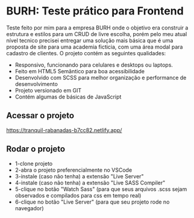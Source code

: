 # BURH: Teste prático para Frontend

Teste feito por mim para a empresa BURH onde o objetivo era construir a estrutura e estilos para um CRUD de livre escolha, porém pelo meu atual nível tecnico precisei entregar uma solução mais básica que é uma proposta de site para uma academia ficticia, com uma área modal para cadastro de clientes. O projeto contém as seguintes qualidades: 

- Responsivo, funcionando para celulares e desktops ou laptops.
- Feito em HTML5 Semântico para boa acessibilidade
- Desenvolvido com SCSS para melhor organização e performance de desenvolvimento
- Projeto versionado em GIT
- Contém algumas de básicas de JavaScript

## Acessar o projeto 
https://tranquil-rabanadas-b7cc82.netlify.app/

## Rodar o projeto
- 1-clone projeto
- 2-abra o projeto preferencialmente no VSCode
- 3-instale (caso não tenha) a extensão "Live Server"
- 4-instale (caso não tenha) a extensão "Live SASS Compiler"
- 5-clique no botão "Watch Sass" (para que seus arquivos .scss sejam observados e compilados para css em tempo real)
- 6-clique no botão "Live Server" (para que seu projeto rode no navegador)
